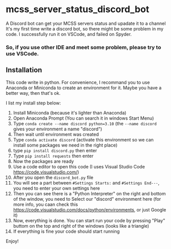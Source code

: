 # mcss_server_status_discord_bot
A Discord bot can get your MCSS servers status and upadate it to a channel
It's my first time write a discord bot, so there might be some problem in my code.
I successfully run it on VSCode, and failed on Spyder.
### So, if you use other IDE and meet some problem, please try to use VSCode.
## Installation
This code write in python. 
For convenience, I recommand you to use Anaconda or Miniconda to create an environment for it.
Maybe you have a better way, then that's ok.

I list my install step below:
  1.  Install Miniconda (because it's lighter than Anaconda)
  2.  Open Anaconda Prompt (You can search it in windows Start Menu)
  3.  Type `conda create --name discord python=3.10` (the `--name discord` gives your environment a name "discord") 
  4.  Then wait until environment was created
  5.  Type `conda activate discord` (activate this environment so we can install some packages we need in the right place)
  6.  type `pip install discord.py` then enter
  7.  Type `pip install requests` then enter
  8.  Now the packages are ready
  9.  Use a code editor to open this code (I uses Visual Studio Code https://code.visualstudio.com/)
  10.  After you open the `discord_bot.py` file
  11.  You will see a part between `#Settings Starts:` and `#Settings End---`, you need to enter your own settings here
  12.  Then you can see there is a "Python Interpreter" on the right and bottom of the window, you need to Select our "discord" environment here (for more info, you caan check this https://code.visualstudio.com/docs/python/environments, or just Google it)
  13. Now, everything is done. You can start run your code by pressing "Play" buttom on the top and right of the windows (looks like a triangle)
  14. If everything is fine your code should start running

Enjoy!
